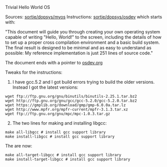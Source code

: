 Trivial Hello World OS

Sources: [sortie/dopsys/myos](https://cs.au.dk/~sortie/dopsys/myos/)
Instructions: [sortie/dopsys/osdev](https://cs.au.dk/~sortie/dopsys/osdev/) which starts with:

"This document will guide you through creating your own operating
system capable of writing "Hello, World!" to the screen, including
the details of how to set up a proper cross compilation environment
and a basic build system. The final result is designed to be minimal
and as easy to understand as possible: My reference implementation
is just 251 lines of source code."


The document ends with a pointer to [osdev.org](http://osdev.org)


Tweaks for the instructions:

1) I have gcc.5.2 and I got build errors trying to build the older
versions. Instead I got the latest versions:
```
wget ftp://ftp.gnu.org/gnu/binutils/binutils-2.25.1.tar.bz2
wget http://ftp.gnu.org/gnu/gcc/gcc-5.2.0/gcc-5.2.0.tar.bz2
wget https://gmplib.org/download/gmp/gmp-6.0.0a.tar.lz
wget http://www.mpfr.org/mpfr-current/mpfr-3.1.3.tar.xz
wget ftp://ftp.gnu.org/gnu/mpc/mpc-1.0.3.tar.gz
```

2) The two lines for making and installing libgcc:
```
make all-libgcc # install gcc support library
make install-libgcc # install gcc support library
```
The are now:
```
make all-target-libgcc # install gcc support library
make install-target-libgcc # install gcc support library
```

